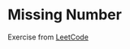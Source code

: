 # Missing Number
Exercise from [LeetCode](https://leetcode.com/problems/missing-number/description/)